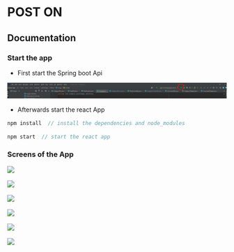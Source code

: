 # POST ON 
## Documentation

### Start the app

- First start the Spring boot Api 

![](./abc.png)

- Afterwards start the react App

```js
npm install  // install the dependencies and node_modules
````

```js
npm start  // start the react app
````


### Screens of the App


![](./first.png)

![](./second.png)

![](./third.png)

![](./fourth.png)

![](./fifth.png)

![](./sixth.png) 